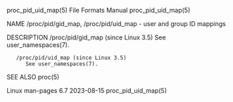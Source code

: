 proc_pid_uid_map(5)						      File Formats Manual						   proc_pid_uid_map(5)

NAME
       /proc/pid/gid_map, /proc/pid/uid_map - user and group ID mappings

DESCRIPTION
       /proc/pid/gid_map (since Linux 3.5)
	      See user_namespaces(7).

       /proc/pid/uid_map (since Linux 3.5)
	      See user_namespaces(7).

SEE ALSO
       proc(5)

Linux man-pages 6.7							  2023-08-15							   proc_pid_uid_map(5)
